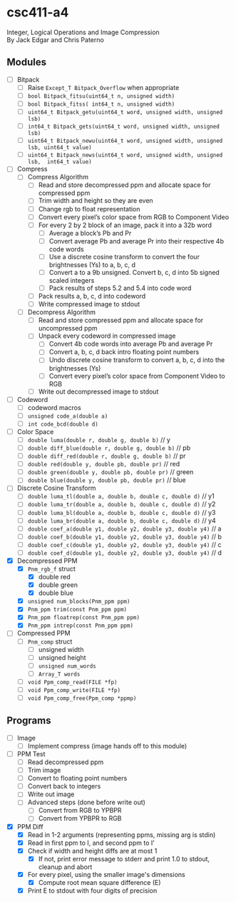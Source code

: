 # csc411-a4
Integer, Logical Operations and Image Compression  
By Jack Edgar and Chris Paterno

## Modules
- [ ] Bitpack
  - [ ] Raise `Except_T Bitpack_Overflow` when appropriate
  - [ ] `bool Bitpack_fitsu(uint64_t n, unsigned width)`
  - [ ] `bool Bitpack_fitss( int64_t n, unsigned width)`
  - [ ] `uint64_t Bitpack_getu(uint64_t word, unsigned width, unsigned lsb)`
  - [ ] `int64_t Bitpack_gets(uint64_t word, unsigned width, unsigned lsb)`
  - [ ] `uint64_t Bitpack_newu(uint64_t word, unsigned width, unsigned lsb, uint64_t value)`
  - [ ] `uint64_t Bitpack_news(uint64_t word, unsigned width, unsigned lsb,  int64_t value)`

- [ ] Compress
  - [ ] Compress Algorithm
    - [ ] Read and store decompressed ppm and allocate space for compressed ppm
    - [ ] Trim width and height so they are even
    - [ ] Change rgb to float representation
    - [ ] Convert every pixel’s color space from RGB to Component Video
    - [ ] For every 2 by 2 block of an image, pack it into a 32b word
      - [ ] Average a block’s Pb and Pr
      - [ ] Convert average Pb and average Pr into their respective 4b code words
      - [ ] Use a discrete cosine transform to convert the four brightnesses (Ys) to a, b, c, d
      - [ ] Convert a to a 9b unsigned. Convert b, c, d into 5b signed scaled integers
      - [ ] Pack results of steps 5.2 and 5.4 into code word
    - [ ] Pack results a, b, c, d into codeword
    - [ ] Write compressed image to stdout
  - [ ] Decompress Algorithm
    - [ ] Read and store compressed ppm and allocate space for uncompressed ppm
    - [ ] Unpack every codeword in compressed image
      - [ ] Convert 4b code words into average Pb and average Pr
      - [ ] Convert a, b, c, d back intro floating point numbers
      - [ ] Undo discrete cosine transform to convert a, b, c, d into the brightnesses (Ys)
      - [ ] Convert every pixel’s color space from Component Video to RGB
     - [ ] Write out decompressed image to stdout

- [ ] Codeword
  - [ ] codeword macros
  - [ ] `unsigned code_a(double a)`
  - [ ] `int code_bcd(double d)`

- [ ] Color Space
  - [ ] `double luma(double r, double g, double b)` // y 
  - [ ] `double diff_blue(double r, double g, double b)` // pb
  - [ ] `double diff_red(double r, double g, double b)` // pr
  - [ ] `double red(double y, double pb, double pr)` // red
  - [ ] `double green(double y, double pb, double pr)` // green
  - [ ] `double blue(double y, double pb, double pr)` // blue

- [ ] Discrete Cosine Transform
  - [ ] `double luma_tl(double a, double b, double c, double d)` // y1
  - [ ] `double luma_tr(double a, double b, double c, double d)` // y2
  - [ ] `double luma_bl(double a, double b, double c, double d)` // y3
  - [ ] `double luma_br(double a, double b, double c, double d)` // y4
  - [ ] `double coef_a(double y1, double y2, double y3, double y4)` // a
  - [ ] `double coef_b(double y1, double y2, double y3, double y4)` // b
  - [ ] `double coef_c(double y1, double y2, double y3, double y4)` // c
  - [ ] `double coef_d(double y1, double y2, double y3, double y4)` // d

- [x] Decompressed PPM
  - [x] `Pnm_rgb_f` struct
    - [x] double red
    - [x] double green
    - [x] double blue
   - [x] `unsigned num_blocks(Pnm_ppm ppm)`
   - [x] `Pnm_ppm trim(const Pnm_ppm ppm)`
   - [x] `Pnm_ppm floatrep(const Pnm_ppm ppm)`
   - [x] `Pnm_ppm intrep(const Pnm_ppm ppm)`

- [ ] Compressed PPM
  - [ ] `Pnm_comp` struct
    - [ ] unsigned width
    - [ ] unsigned height
    - [ ] `unsigned num_words`
    - [ ] `Array_T words`
   - [ ] `void Ppm_comp_read(FILE *fp)`
   - [ ] `void Ppm_comp_write(FILE *fp)`
   - [ ] `void Ppm_comp_free(Ppm_comp *ppmp)`
  
## Programs
- [ ] Image
  - [ ] Implement compress (image hands off to this module)

- [ ] PPM Test
  - [ ] Read decompressed ppm
  - [ ] Trim image
  - [ ] Convert to floating point numbers
  - [ ] Convert back to integers
  - [ ] Write out image
  - [ ] Advanced steps (done before write out)
    - [ ] Convert from RGB to YPBPR
    - [ ] Convert from YPBPR to RGB

- [x] PPM Diff
  - [x] Read in 1-2 arguments (representing ppms, missing arg is stdin)
  - [x] Read in first ppm to I, and second ppm to I'
  - [x] Check if width and height diffs are at most 1
    - [x] If not, print error message to stderr and print 1.0 to stdout, cleanup and abort
  - [x] For every pixel, using the smaller image's dimensions
    - [x] Compute root mean square difference (E)
  - [x] Print E to stdout with four digits of precision
